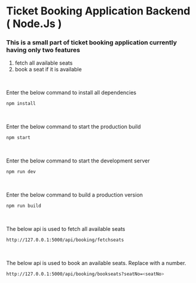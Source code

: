 # Ticket Booking Application Backend ( Node.Js )

### This is a small part of ticket booking application currently having only two features
1. fetch all available seats
2. book a seat if it is available

<br/>

Enter the below command to install all dependencies
```sh
npm install 
```

<br/>

Enter the below command to start the production build
```sh
npm start 
```

<br/>

Enter the below command to start the development server
```sh
npm run dev 
```

<br/>

Enter the below command to build a production version
```sh
npm run build 
```

<br/>

The below api is used to fetch all available seats
```sh
http://127.0.0.1:5000/api/booking/fetchseats
```

<br/>

The below api is used to book an available seats. Replace <seatNo> with a number.
```sh
http://127.0.0.1:5000/api/booking/bookseats?seatNo=<seatNo>
```
